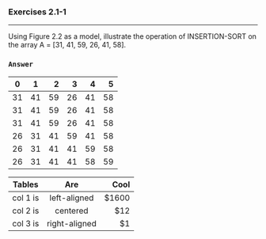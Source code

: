 ### Exercises 2.1-1
***
Using Figure 2.2 as a model, illustrate the operation of INSERTION-SORT on the array A = [31, 41, 59, 26, 41, 58].

### `Answer`
|0 |1   | 2 | 3 | 4 | 5 |
|--|:--:|--:|--:|--:|--:|
|31| 41 | 59| 26| 41| 58|
|31| 41 | 59| 26| 41| 58|
|31| 41 | 59| 26| 41| 58|
|26| 31 | 41| 59| 41| 58|
|26| 31 | 41| 41| 59| 58|
|26| 31 | 41| 41| 58| 59|

| Tables   |      Are      |  Cool |
|----------|:-------------:|------:|
| col 1 is |  left-aligned | $1600 |
| col 2 is |    centered   |   $12 |
| col 3 is | right-aligned |    $1 |
